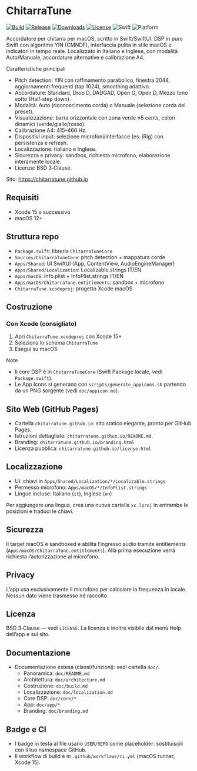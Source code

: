 # ChitarraTune

<!-- Badges: sostituisci USER/REPO con il tuo namespace GitHub -->
<p>
  <a href="https://github.com/USER/REPO/actions/workflows/ci.yml"><img alt="Build" src="https://github.com/USER/REPO/actions/workflows/ci.yml/badge.svg"></a>
  <a href="https://github.com/USER/REPO/releases/latest"><img alt="Release" src="https://img.shields.io/github/v/release/USER/REPO?include_prereleases&label=release"></a>
  <a href="https://github.com/USER/REPO/releases"><img alt="Downloads" src="https://img.shields.io/github/downloads/USER/REPO/total?label=downloads"></a>
  <a href="LICENSE"><img alt="License" src="https://img.shields.io/github/license/USER/REPO?color=blue"></a>
  <img alt="Swift" src="https://img.shields.io/badge/Swift-5.9-orange?logo=swift">
  <img alt="Platform" src="https://img.shields.io/badge/platform-macOS-1f6feb?logo=apple">
</p>

Accordatore per chitarra per macOS, scritto in Swift/SwiftUI. DSP in puro Swift con algoritmo YIN (CMNDF), interfaccia pulita in stile macOS e indicatori in tempo reale. Localizzato in Italiano e Inglese, con modalità Auto/Manuale, accordature alternative e calibrazione A4.

Caratteristiche principali
- Pitch detection: YIN con raffinamento parabolico, finestra 2048, aggiornamenti frequenti (tap 1024), smoothing adattivo.
- Accordature: Standard, Drop D, DADGAD, Open G, Open D, Mezzo tono sotto (Half‑step down).
- Modalità: Auto (riconoscimento corda) o Manuale (selezione corda del preset).
- Visualizzazione: barra orizzontale con zona verde ±5 cents, colori dinamici (verde/giallo/rosso).
- Calibrazione A4: 415–466 Hz.
- Dispositivi input: selezione microfoni/interfacce (es. iRig) con persistenza e refresh.
- Localizzazione: Italiano e Inglese.
- Sicurezza e privacy: sandbox, richiesta microfono, elaborazione interamente locale.
- Licenza: BSD 3‑Clause.

Sito: https://chitarratune.github.io

## Requisiti
- Xcode 15 o successivo
- macOS 12+

## Struttura repo
- `Package.swift`: libreria `ChitarraTuneCore`
- `Sources/ChitarraTuneCore`: pitch detection + mappatura corde
- `Apps/Shared`: UI SwiftUI (App, ContentView, AudioEngineManager)
- `Apps/Shared/Localization`: Localizable.strings IT/EN
- `Apps/macOS`: Info.plist + InfoPlist.strings IT/EN
- `Apps/macOS/ChitarraTune.entitlements`: sandbox + microfono
- `ChitarraTune.xcodeproj`: progetto Xcode macOS

## Costruzione
### Con Xcode (consigliato)
1. Apri `ChitarraTune.xcodeproj` con Xcode 15+
2. Seleziona lo schema `ChitarraTune`
3. Esegui su macOS

Note
- Il core DSP è in `ChitarraTuneCore` (Swift Package locale, vedi `Package.swift`).
- Le App Icons si generano con `scripts/generate_appicons.sh` partendo da un PNG sorgente (vedi `doc/appicon.md`).

## Sito Web (GitHub Pages)
- Cartella `chitarratune.github.io`: sito statico elegante, pronto per GitHub Pages.
- Istruzioni dettagliate: `chitarratune.github.io/README.md`.
 - Branding: `chitarratune.github.io/branding.html`
 - Licenza pubblica: `chitarratune.github.io/license.html`

## Localizzazione
- UI: chiavi in `Apps/Shared/Localization/*/Localizable.strings`
- Permesso microfono: `Apps/macOS/*/InfoPlist.strings`
- Lingue incluse: Italiano (`it`), Inglese (`en`)

Per aggiungere una lingua, crea una nuova cartella `xx.lproj` in entrambe le posizioni e traduci le chiavi.

## Sicurezza
Il target macOS è sandboxed e abilita l’ingresso audio tramite entitlements (`Apps/macOS/ChitarraTune.entitlements`). Alla prima esecuzione verrà richiesta l’autorizzazione al microfono.

## Privacy
L’app usa esclusivamente il microfono per calcolare la frequenza in locale. Nessun dato viene trasmesso né raccolto.

## Licenza
BSD 3‑Clause — vedi `LICENSE`. La licenza è inoltre visibile dal menù Help dell’app e sul sito.

## Documentazione
- Documentazione estesa (classi/funzioni): vedi cartella `doc/`.
  - Panoramica: `doc/README.md`
  - Architettura: `doc/architecture.md`
  - Costruzione: `doc/build.md`
  - Localizzazione: `doc/localization.md`
  - Core DSP: `doc/core/*`
  - App: `doc/app/*`
  - Branding: `doc/branding.md`

## Badge e CI
- I badge in testa al file usano `USER/REPO` come placeholder: sostituiscili con il tuo namespace GitHub.
- Il workflow di build è in `.github/workflows/ci.yml` (macOS runner, Xcode 15).
